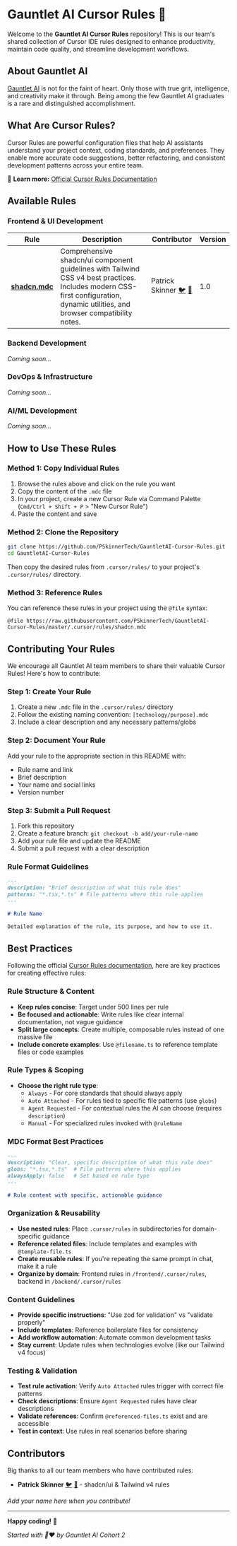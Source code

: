 # Gauntlet AI Cursor Rules 🚀

Welcome to the **Gauntlet AI Cursor Rules** repository! This is our team's shared collection of Cursor IDE rules designed to enhance productivity, maintain code quality, and streamline development workflows.

## About Gauntlet AI

[Gauntlet AI](https://gauntletai.com) is not for the faint of heart. Only those with true grit, intelligence, and creativity make it through. Being among the few Gauntlet AI graduates is a rare and distinguished accomplishment.

## What Are Cursor Rules?

Cursor Rules are powerful configuration files that help AI assistants understand your project context, coding standards, and preferences. They enable more accurate code suggestions, better refactoring, and consistent development patterns across your entire team.

📖 **Learn more:** [Official Cursor Rules Documentation](https://docs.cursor.com/context/rules)

## Available Rules

### Frontend & UI Development

| Rule | Description | Contributor | Version |
|------|-------------|-------------|---------|
| **[shadcn.mdc](.cursor/rules/shadcn.mdc)** | Comprehensive shadcn/ui component guidelines with Tailwind CSS v4 best practices. Includes modern CSS-first configuration, dynamic utilities, and browser compatibility notes. | Patrick Skinner [🐦](https://x.com/PSkinnerTech) [🐙](https://github.com/PSkinnerTech) | 1.0 |

### Backend Development
*Coming soon...*

### DevOps & Infrastructure  
*Coming soon...*

### AI/ML Development
*Coming soon...*

## How to Use These Rules

### Method 1: Copy Individual Rules
1. Browse the rules above and click on the rule you want
2. Copy the content of the `.mdc` file
3. In your project, create a new Cursor Rule via Command Palette (`Cmd/Ctrl + Shift + P` > "New Cursor Rule")
4. Paste the content and save

### Method 2: Clone the Repository
```bash
git clone https://github.com/PSkinnerTech/GauntletAI-Cursor-Rules.git
cd GauntletAI-Cursor-Rules
```

Then copy the desired rules from `.cursor/rules/` to your project's `.cursor/rules/` directory.

### Method 3: Reference Rules
You can reference these rules in your project using the `@file` syntax:
```
@file https://raw.githubusercontent.com/PSkinnerTech/GauntletAI-Cursor-Rules/master/.cursor/rules/shadcn.mdc
```

## Contributing Your Rules

We encourage all Gauntlet AI team members to share their valuable Cursor Rules! Here's how to contribute:

### Step 1: Create Your Rule
1. Create a new `.mdc` file in the `.cursor/rules/` directory
2. Follow the existing naming convention: `[technology/purpose].mdc`
3. Include a clear description and any necessary patterns/globs

### Step 2: Document Your Rule
Add your rule to the appropriate section in this README with:
- Rule name and link
- Brief description
- Your name and social links
- Version number

### Step 3: Submit a Pull Request
1. Fork this repository
2. Create a feature branch: `git checkout -b add/your-rule-name`
3. Add your rule file and update the README
4. Submit a pull request with a clear description

### Rule Format Guidelines
```markdown
---
description: "Brief description of what this rule does"
patterns: "*.tsx,*.ts" # File patterns where this rule applies
---

# Rule Name

Detailed explanation of the rule, its purpose, and how to use it.
```

## Best Practices

Following the official [Cursor Rules documentation](https://docs.cursor.com/context/rules), here are key practices for creating effective rules:

### Rule Structure & Content
- **Keep rules concise**: Target under 500 lines per rule
- **Be focused and actionable**: Write rules like clear internal documentation, not vague guidance
- **Split large concepts**: Create multiple, composable rules instead of one massive file
- **Include concrete examples**: Use `@filename.ts` to reference template files or code examples

### Rule Types & Scoping
- **Choose the right rule type**:
  - `Always` - For core standards that should always apply
  - `Auto Attached` - For rules tied to specific file patterns (use `globs`)
  - `Agent Requested` - For contextual rules the AI can choose (requires `description`)
  - `Manual` - For specialized rules invoked with `@ruleName`

### MDC Format Best Practices
```markdown
---
description: "Clear, specific description of what this rule does"
globs: "*.tsx,*.ts"  # File patterns where this applies
alwaysApply: false   # Set based on rule type
---

# Rule content with specific, actionable guidance
```

### Organization & Reusability
- **Use nested rules**: Place `.cursor/rules` in subdirectories for domain-specific guidance
- **Reference related files**: Include templates and examples with `@template-file.ts`
- **Create reusable rules**: If you're repeating the same prompt in chat, make it a rule
- **Organize by domain**: Frontend rules in `/frontend/.cursor/rules`, backend in `/backend/.cursor/rules`

### Content Guidelines
- **Provide specific instructions**: "Use zod for validation" vs "validate properly"
- **Include templates**: Reference boilerplate files for consistency
- **Add workflow automation**: Automate common development tasks
- **Stay current**: Update rules when technologies evolve (like our Tailwind v4 focus)

### Testing & Validation
- **Test rule activation**: Verify `Auto Attached` rules trigger with correct file patterns
- **Check descriptions**: Ensure `Agent Requested` rules have clear descriptions
- **Validate references**: Confirm `@referenced-files.ts` exist and are accessible
- **Test in context**: Use rules in real scenarios before sharing

## Contributors

Big thanks to all our team members who have contributed rules:

- **Patrick Skinner** [🐦](https://x.com/PSkinnerTech) [🐙](https://github.com/PSkinnerTech) - shadcn/ui & Tailwind v4 rules

*Add your name here when you contribute!*

---

**Happy coding!** 🚀

*Started with 🤖❤️ by Gauntlet AI Cohort 2*
